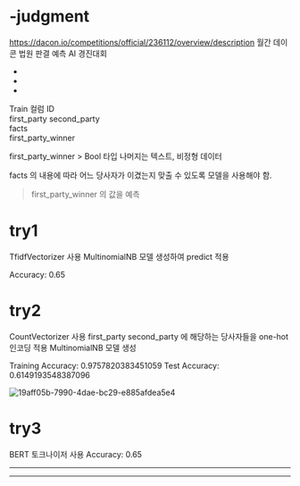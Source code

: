 # -judgment


https://dacon.io/competitions/official/236112/overview/description
월간 데이콘 법원 판결 예측 AI 경진대회

*
*
*

Train 컬럼
ID	
first_party	
second_party	
facts	
first_party_winner

first_party_winner > Bool 타입
나머지는 텍스트, 비정형 데이터

facts 의 내용에 따라 어느 당사자가 이겼는지 맞출 수 있도록 모델을 사용해야 함.
> first_party_winner 의 값을 예측

# try1 

TfidfVectorizer 사용
MultinomialNB 모델 생성하여 predict 적용

Accuracy: 0.65

# try2

CountVectorizer 사용
first_party
second_party
에 해당하는 당사자들을 one-hot 인코딩 적용
MultinomialNB 모델 생성

Training Accuracy: 0.9757820383451059
Test Accuracy: 0.6149193548387096

![19aff05b-7990-4dae-bc29-e885afdea5e4](https://github.com/djy2211/-judgment/assets/131187694/ab0148e1-1430-4294-b454-75756200d09c)

# try3

BERT 토크나이저 사용
Accuracy: 0.65

***
***
